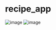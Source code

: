 # recipe_app

![image](https://github.com/user-attachments/assets/699b2675-f3c5-4a7c-a8d1-5484f5b424e6)
![image](https://github.com/user-attachments/assets/cd7fc2aa-c93a-4414-b967-7ed1ca1fe71a)
